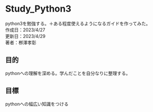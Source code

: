 # Study_Python3
python3を勉強する。＋ある程度使えるようになるガイドを作ってみた。<br>
作成日：2023/4/27<br>
更新日：2023/4/29<br>
著者：栁澤孝彰<br>

## 目的
pythonへの理解を深める。学んだことを自分なりに整理する。

## 目標
pythonへの幅広い知識をつける